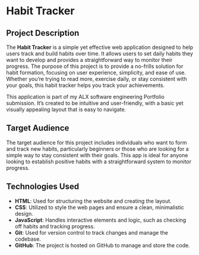 # Habit Tracker

## Project Description
The **Habit Tracker** is a simple yet effective web application designed to help users track and build habits over time. It allows users to set daily habits they want to develop and provides a straightforward way to monitor their progress. The purpose of this project is to provide a no-frills solution for habit formation, focusing on user experience, simplicity, and ease of use. Whether you’re trying to read more, exercise daily, or stay consistent with your goals, this habit tracker helps you track your achievements.

This application is part of my ALX software engineering Portfolio submission. It’s created to be intuitive and user-friendly, with a basic yet visually appealing layout that is easy to navigate.

## Target Audience
The target audience for this project includes individuals who want to form and track new habits, particularly beginners or those who are looking for a simple way to stay consistent with their goals. This app is ideal for anyone looking to establish positive habits with a straightforward system to monitor progress.

## Technologies Used
- **HTML**: Used for structuring the website and creating the layout.
- **CSS**: Utilized to style the web pages and ensure a clean, minimalistic design.
- **JavaScript**: Handles interactive elements and logic, such as checking off habits and tracking progress.
- **Git**: Used for version control to track changes and manage the codebase.
- **GitHub**: The project is hosted on GitHub to manage and store the code.